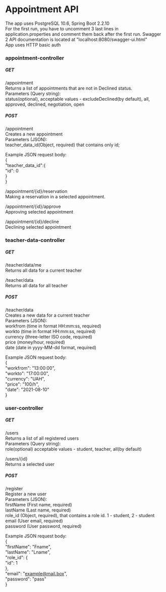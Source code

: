# Appointment API
The app uses PostgreSQL 10.6, Spring Boot 2.2.10  
For the first run, you have to uncomment 3 last lines in application.properties and comment them back after the first run. Swagger 2 API documentation is located at "localhost:8080/swagger-ui.html"  
App uses HTTP basic auth


###  **appointment-controller**  
##### GET  
/appointment  
Returns a list of appointments that are not in Declined status.  
Parameters (Query string):  
status(optional), acceptable values - excludeDeclined(by default), all, approved, declined, negotiation, open  
  
  
##### POST  
/appointment  
Creates a new appointment  
Parameters (JSON):  
teacher_data_id(Object, required) that contains only id;  
  
Example JSON request body:  
{  
	"teacher_data_id":{  	
	    "id": 0  
	}  
}
  
  
/appointment/{id}/reservation  
Making a reservation in a selected appointment.  
  
  
/appointment/{id}/approve  
Approving selected appointment  
  
  
/appointment/{id}/decline  
Declining selected appointment  
  
  
  
###  **teacher-data-controller**  
##### GET  
/teacher/data/me  
Returns all data for a current teacher  
  
  
/teacher/data  
Returns all data for all teacher  
  
  
##### POST  
/teacher/data  
Creates a new data for a current teacher  
Parameters (JSON):  
workfrom (time in format HH:mm:ss, required)  
workto (time in format HH:mm:ss, required)  
currency (three-letter ISO code, required)  
price (money/hour, required)  
date (date in yyyy-MM-dd format, required)  
  
 Example JSON request body:    
 {  
  	"workfrom": "13:00:00",  
  	"workto": "17:00:00",  
  	"currency": "UAH",  
  	"price": "100/h",  
  	"date": "2021-08-10"  
 }  
  
  ### **user-controller**  
  ##### GET  
  /users  
  Returns a list of all registered users  
  Parameters (Query string):  
  role(optional) acceptable values - student, teacher, all(by default)  
    
    
  /users/{id}  
  Returns a selected user  
  
  
  ##### POST  
  /register  
  Register a new user  
  Parameters (JSON):  
  firstName (First name, required)  
  lastName (Last name, required)  
  role_id (Object, required), that contains a role id. 1 - student, 2 - student  
  email (User email, required)  
  password (User password, required)  
  
  Example JSON request body:  
  {  
  	"firstName": "Fname",  
  	"lastName": "Lname",  
  	"role_id": {  
  		"id": 1  
  	},  
  	"email": "example@mail.box",  
  	"password": "pass"  
  }
  
